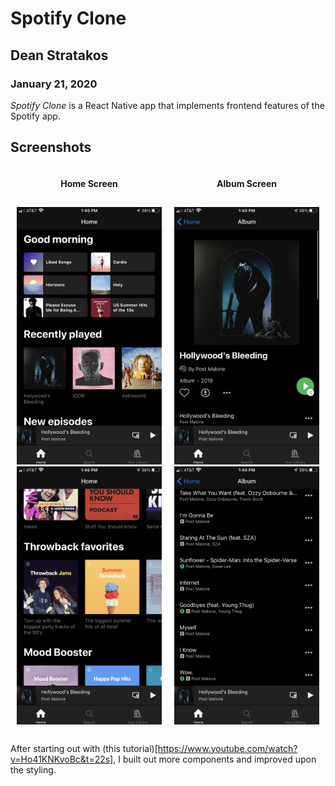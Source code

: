 # Spotify Clone

## Dean Stratakos

### January 21, 2020

*Spotify Clone* is a React Native app that implements frontend features of the Spotify app.

## Screenshots

<div align="center">
    <div style="display: inline-block">
        <div style:after="content: ''; display: table; clear: both;">
            <div style="float: left; width: 50%;">
                <h4>Home Screen</h4>
                <div style="padding: 10px;">
                    <img src="assets/images/HomeScreenHeader.PNG" alt="Home Screen Header" width="400"/>
                    <img src="assets/images/HomeScreenAlbums.PNG" alt="Home Screen" width="400"/>
                </div>
            </div>
            <div style="float: left; width: 50%;">
                <h4>Album Screen</h4>
                <div style="padding: 10px;">
                    <img src="assets/images/AlbumScreenHeader.PNG" alt="Album Screen Header" width="400"/>
                    <img src="assets/images/AlbumScreenSongList.PNG" alt="Album Screen" width="400"/>
                </div>
            </div>
        </div>
    </div>
</div>



After starting out with (this tutorial)[https://www.youtube.com/watch?v=Ho41KNKvoBc&t=22s], I built out more components and improved upon the styling.

